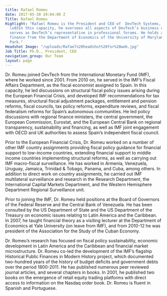 ```yaml
---
title: Rafael Romeu
date: 2017-05-30 19:04:00 Z
Title: Rafael Romeu
Highlight: "Rafael Romeu is the President and CEO of  DevTech Systems, Inc., (DevTech).
  \x03In this capacity, he oversees all aspects of DevTech’s business operations and
  serves as DevTech’s representative in professional forums. He holds a Ph.D. in international
  finance from the Department of Economics of the University of Maryland, \x03College
  Park."
Headshot Image: "/uploads/Rafael%20headshot%20for%20web.jpg"
Job Title: Ph.D., President, CEO
navigation_group: Our Team
layout: page
---
```


Dr. Romeu joined DevTech from the International Monetary Fund (IMF), where he worked since 2001. From 2010 on, he served in the IMF’s Fiscal Affairs Department, as the fiscal economist assigned to Spain.   In this capacity, he led discussions on structural fiscal policy issues arising during the European Financial Crisis, and developed IMF recommendations for tax measures, structural fiscal adjustment packages, entitlement and pension reforms, fiscal councils, tax policy reforms, expenditure reviews, and fiscal federalism reforms for Spain’s autonomous communities. He led policy discussions with regional finance ministers, the central government, the European Commission, Eurostat, and the European Central Bank on regional transparency, sustainability and financing, as well as IMF joint engagement with OECD and UK authorities to assess Spain’s independent fiscal council.

Prior to the European Financial Crisis, Dr. Romeu worked on a number of other IMF country assignments providing fiscal policy guidance for financial support to low-income countries, extending financial support to middle income countries implementing structural reforms, as well as carrying out IMF macro-fiscal surveillance. He has worked in Armenia, Venezuela, Uruguay, Jamaica, Trinidad & Tobago, Panama, and Cuba, among others. In addition to direct work on country assignments, he carried out IMF multilateral surveillance and research in the Research Department, the International Capital Markets Department, and the Western Hemisphere Department Regional Surveillance unit.

Prior to joining the IMF, Dr. Romeu held positions at the Board of Governors of the Federal Reserve and the Central Bank of Venezuela. He has been consulted by the US Department of State and the US Department of the Treasury on economic issues relating to Latin America and the Caribbean. In 2007, he taught financial theory as a visiting lecturer at the Department of Economics at Yale University (on leave from IMF), and from 2010-12 he was president of the Association for the Study of the Cuban Economy.

Dr. Romeu’s research has focused on fiscal policy sustainability, economic development in Latin America and the Caribbean and financial market microstructure. Dr. Romeu co-led the development of the IMF’s flagship Historical Public Finances in Modern History project, which documented two-hundred years of the history of budget deficits and government debts over the period 1800-2011. He has published numerous peer reviewed journal articles, and several chapters in books. In 2001, he published two books on the emergence of retail equity trading platforms with direct access to information on the Nasdaq order book. Dr. Romeu is fluent in Spanish and Portuguese.